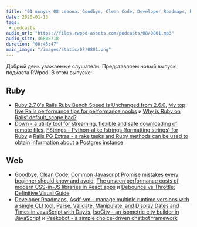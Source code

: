 ```yaml
---
title: "01 выпуск 08 сезона. Goodbye, Clean Code, Developer Roadmaps, Rails PG Extras, Asdf-vm, IsoCity и прочее"
date: 2020-01-13
tags:
 - podcasts
audio_url: "https://files.rwpod-assets.com/podcasts/08/0801.mp3"
audio_size: 46808718
duration: "00:45:47"
main_image: "/images/static/08/0801.png"
---
```


Добрый день уважаемые слушатели. Представляем новый выпуск подкаста RWpod. В этом выпуске:

## Ruby

 - [Ruby 2.7.0's Rails Ruby Bench Speed is Unchanged from 2.6.0](http://engineering.appfolio.com/appfolio-engineering/2019/12/27/ruby-270s-rails-ruby-bench-speed-is-unchanged-from-260), [My top five Rails performance tips for performance noobs](https://www.codewithjason.com/rails-performance-tips/) и [Why is Ruby on Rails' default_scope bad?](https://piechowski.io/post/why-is-default-scope-bad-rails/)
 - [Down - a utility tool for streaming, flexible and safe downloading of remote files](https://github.com/janko/down), [FStrings - Python-alike fstrings (formatting strings) for Ruby](https://github.com/zverok/fstrings) и [Rails PG Extras - a rake tasks and Ruby methods can be used to obtain information about a Postgres instance](https://github.com/pawurb/rails-pg-extras)

## Web

 - [Goodbye, Clean Code](https://overreacted.io/goodbye-clean-code/), [Common Javascript Promise mistakes every beginner should know and avoid](https://gosink.in/common-javascript-promise-mistakes-beginners/), [The unseen performance costs of modern CSS-in-JS libraries in React apps](https://calendar.perfplanet.com/2019/the-unseen-performance-costs-of-css-in-js-in-react-apps/) и [Debounce vs Throttle: Definitive Visual Guide](https://redd.one/blog/debounce-vs-throttle)
 - [Developer Roadmaps](https://roadmap.sh/roadmaps), [Asdf-vm - manage multiple runtime versions with a single CLI tool](https://asdf-vm.com/#/), [Parse, Validate, Manipulate, and Display Dates and Times in JavaScript with Day.js](https://alligator.io/js/dayjs/), [IsoCity - an isometric city builder in JavaScript](https://github.com/victorqribeiro/isocity) и [Peekobot - a simple choice-driven chatbot framework](https://peekobot.github.io/peekobot/)


